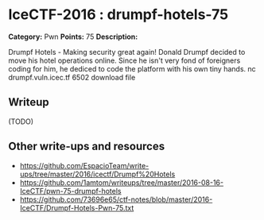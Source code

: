 # IceCTF-2016 : drumpf-hotels-75

**Category:** Pwn
**Points:** 75
**Description:**

Drumpf Hotels - Making security great again! Donald Drumpf decided to move his hotel operations online. Since he isn't very fond of foreigners coding for him, he dediced to code the platform with his own tiny hands. nc drumpf.vuln.icec.tf 6502 download file

## Writeup

(TODO)

## Other write-ups and resources

* https://github.com/EspacioTeam/write-ups/tree/master/2016/icectf/Drumpf%20Hotels
* https://github.com/1amtom/writeups/tree/master/2016-08-16-IceCTF/pwn-75-drumpf-hotels
* https://github.com/73696e65/ctf-notes/blob/master/2016-IceCTF/Drumpf-Hotels-Pwn-75.txt
